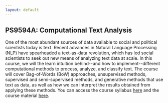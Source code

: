 ```yaml
---
layout: default
---
```


## PS9594A: Computational Text Analysis
One of the most abundant sources of data available to social and political scientists today is text. Recent advances in Natural Language Processing (NLP) have spearheaded a text-as-data revolution, which has led social scientists to seek out new means of analyzing text data at scale. In this course, we will the learn intuition behind--and how to implement--different computational methods to process, analyze, and classify text. The course will cover Bag-of-Words (BoW) approaches, unsupervised methods, supervised and semi-supervised methods, and generative methods that use text as data, as well as how we can interpret the results obtained from applying these methods. You can access the course syllabus [here](https://website-name.com) and the course material [here](https://website-name.com).

